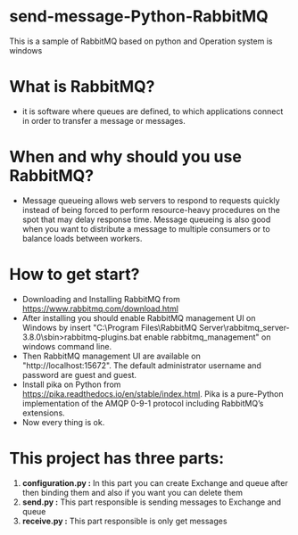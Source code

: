 # send-message-Python-RabbitMQ
This is a sample of RabbitMQ based on python and Operation system is windows

# What is RabbitMQ?

- it is software where queues are defined, to which applications connect in order to transfer a message or messages.

# When and why should you use RabbitMQ?

- Message queueing allows web servers to respond to requests quickly instead of being forced to perform resource-heavy procedures on the spot that may delay response time. Message queueing is also good when you want to distribute a message to multiple consumers or to balance loads between workers.

# How to get start?

- Downloading and Installing RabbitMQ from https://www.rabbitmq.com/download.html
- After installing you should enable RabbitMQ management UI on Windows by insert "C:\Program Files\RabbitMQ Server\rabbitmq_server-3.8.0\sbin>rabbitmq-plugins.bat enable rabbitmq_management" on windows command line.
- Then RabbitMQ management UI are available on "http://localhost:15672". The default administrator username and password are guest and guest.
- Install pika on Python from https://pika.readthedocs.io/en/stable/index.html. Pika is a pure-Python implementation of the AMQP 0-9-1 protocol including RabbitMQ’s extensions.
- Now every thing is ok.

# This project has three parts:
1. **configuration.py :** In this part you can create Exchange and queue after then binding them and also if you want you can delete them
2. **send.py :** This part responsible is sending messages to Exchange and queue 
3. **receive.py :** This part responsible is only get messages 
